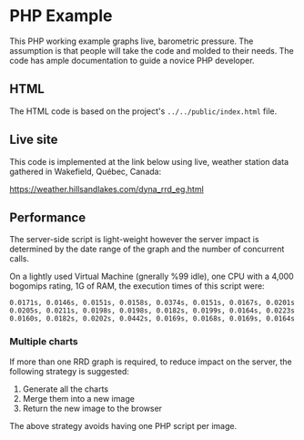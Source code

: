 # PHP Example
This PHP working example graphs live, barometric pressure.  The
assumption is that people will take the code and molded to their
needs.  The code has ample documentation to guide a novice PHP
developer.

## HTML
The HTML code is based on the project's `../../public/index.html` file.

## Live site
This code is implemented at the link below using live, weather station
data gathered in Wakefield, Québec, Canada:

https://weather.hillsandlakes.com/dyna_rrd_eg.html

## Performance
The server-side script is light-weight however the server impact is
determined by the date range of the graph and the number of concurrent
calls. 

On a lightly used Virtual Machine (gnerally %99 idle), one CPU with a
4,000 bogomips rating, 1G of RAM, the execution times of this script were:

    0.0171s, 0.0146s, 0.0151s, 0.0158s, 0.0374s, 0.0151s, 0.0167s, 0.0201s
    0.0205s, 0.0211s, 0.0198s, 0.0198s, 0.0182s, 0.0199s, 0.0164s, 0.0223s
    0.0160s, 0.0182s, 0.0202s, 0.0442s, 0.0169s, 0.0168s, 0.0169s, 0.0164s

### Multiple charts

If more than one RRD graph is required, to reduce impact on the
server, the following strategy is suggested:

1. Generate all the charts
2. Merge them into a new image
3. Return the new image to the browser

The above strategy avoids having one PHP script per image.
